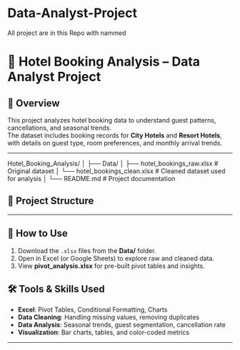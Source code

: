 # Data-Analyst-Project
All project are in this Repo with nammed

# 🏨 Hotel Booking Analysis – Data Analyst Project

## 📌 Overview
This project analyzes hotel booking data to understand guest patterns, cancellations, and seasonal trends.  
The dataset includes booking records for **City Hotels** and **Resort Hotels**, with details on guest type, room preferences, and monthly arrival trends.

---
Hotel_Booking_Analysis/
│
├── Data/
│ ├── hotel_bookings_raw.xlsx # Original dataset
│ └── hotel_bookings_clean.xlsx # Cleaned dataset used for analysis
│
└── README.md # Project documentation

## 📂 Project Structure

---

## 🚀 How to Use
1. Download the `.xlsx` files from the **Data/** folder.
2. Open in Excel (or Google Sheets) to explore raw and cleaned data.
3. View **pivot_analysis.xlsx** for pre-built pivot tables and insights.

## 🛠 Tools & Skills Used
- **Excel**: Pivot Tables, Conditional Formatting, Charts
- **Data Cleaning**: Handling missing values, removing duplicates
- **Data Analysis**: Seasonal trends, guest segmentation, cancellation rate
- **Visualization**: Bar charts, tables, and color-coded metrics

---


